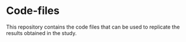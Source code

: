 # Code-files
This repository contains the code files that can be used to replicate the results obtained in the study.
